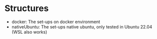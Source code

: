 # Structures

- docker: The set-ups on docker environment
- nativeUbuntu: The set-ups native ubuntu, only tested in Ubuntu 22.04 (WSL also works)

```